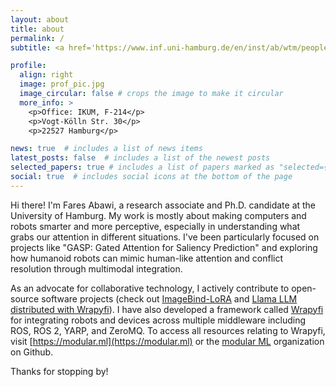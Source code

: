 ```yaml
---
layout: about
title: about
permalink: /
subtitle: <a href='https://www.inf.uni-hamburg.de/en/inst/ab/wtm/people/abawi.html'>Research Associate, University of Hamburg</a>

profile:
  align: right
  image: prof_pic.jpg
  image_circular: false # crops the image to make it circular
  more_info: >
    <p>Office: IKUM, F-214</p>
    <p>Vogt-Kölln Str. 30</p>
    <p>22527 Hamburg</p>

news: true  # includes a list of news items
latest_posts: false  # includes a list of the newest posts
selected_papers: true # includes a list of papers marked as "selected={true}"
social: true  # includes social icons at the bottom of the page
---
```


Hi there! I'm Fares Abawi, a research associate and Ph.D. candidate at the University of Hamburg. My work is mostly about making computers and robots smarter and more perceptive, especially in understanding what grabs our attention in different situations. I've been particularly focused on projects like "GASP: Gated Attention for Saliency Prediction" and exploring how humanoid robots can mimic human-like attention and conflict resolution through multimodal integration.

As an advocate for collaborative technology, I actively contribute to open-source software projects (check out [ImageBind-LoRA](https://github.com/fabawi/ImageBind-LoRA) and [Llama LLM distributed with Wrapyfi](https://github.com/modular-ml/wrapyfi-examples_llama)). I have also developed a framework called [Wrapyfi](https://github.com/fabawi/wrapyfi) for integrating robots and devices across multiple middleware including ROS, ROS 2, YARP, and ZeroMQ. To access all resources relating to Wrapyfi, visit [https://modular.ml](https://modular.ml) or the [modular ML](https://github.com/modular-ml) organization on Github.

Thanks for stopping by!
